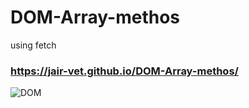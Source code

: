 # DOM-Array-methos
using fetch 

### https://jair-vet.github.io/DOM-Array-methos/
![DOM](https://user-images.githubusercontent.com/63264620/217678294-a2921f16-8b94-4269-a917-70fc9f17913c.png)
